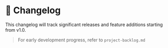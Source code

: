 # 📓 Changelog

This changelog will track significant releases and feature additions starting from v1.0.

> For early development progress, refer to `project-backlog.md`